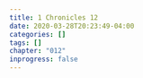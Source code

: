 ```yaml
---
title: 1 Chronicles 12
date: 2020-03-28T20:23:49-04:00
categories: []
tags: []
chapter: "012"
inprogress: false
---
```


